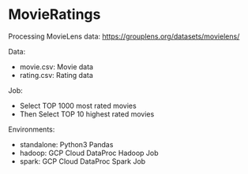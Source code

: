 # MovieRatings
Processing MovieLens data: https://grouplens.org/datasets/movielens/

Data:
  - movie.csv: Movie data
  - rating.csv: Rating data
  
 Job:
  - Select TOP 1000 most rated movies
  - Then Select TOP 10 highest rated movies

Environments:
  - standalone: Python3 Pandas
  - hadoop: GCP Cloud DataProc Hadoop Job
  - spark: GCP Cloud DataProc Spark Job
